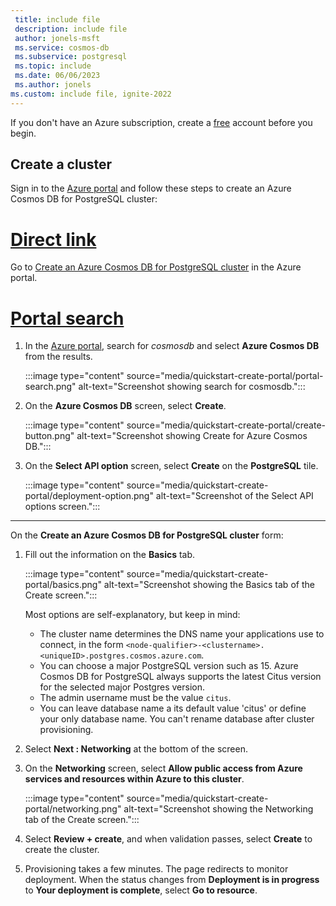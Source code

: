 ```yaml
---
 title: include file
 description: include file
 author: jonels-msft
 ms.service: cosmos-db
 ms.subservice: postgresql
 ms.topic: include
 ms.date: 06/06/2023
 ms.author: jonels
ms.custom: include file, ignite-2022
---
```


If you don't have an Azure subscription, create a [free](https://azure.microsoft.com/free/) account before you begin.

## Create a cluster

Sign in to the [Azure portal](https://portal.azure.com) and follow these steps to create an Azure Cosmos DB for PostgreSQL cluster:

# [Direct link](#tab/direct)

Go to [Create an Azure Cosmos DB for PostgreSQL cluster](https://portal.azure.com/#view/Microsoft_Azure_DocumentDB/CreatePostgreSQL.ReactView) in the Azure portal.

# [Portal search](#tab/portal-search)

1. In the [Azure portal](https://portal.azure.com), search for *cosmosdb* and select **Azure Cosmos DB** from the results.

   :::image type="content" source="media/quickstart-create-portal/portal-search.png" alt-text="Screenshot showing search for cosmosdb.":::

1. On the **Azure Cosmos DB** screen, select **Create**.

   :::image type="content" source="media/quickstart-create-portal/create-button.png" alt-text="Screenshot showing Create for Azure Cosmos DB.":::

1. On the **Select API option** screen, select **Create** on the **PostgreSQL** tile.

   :::image type="content" source="media/quickstart-create-portal/deployment-option.png" alt-text="Screenshot of the Select API options screen.":::

---

On the **Create an Azure Cosmos DB for PostgreSQL cluster** form:

1. Fill out the information on the **Basics** tab.

   :::image type="content" source="media/quickstart-create-portal/basics.png" alt-text="Screenshot showing the Basics tab of the Create screen.":::

   Most options are self-explanatory, but keep in mind:

   * The cluster name determines the DNS name your applications use to connect, in the form `<node-qualifier>-<clustername>.<uniqueID>.postgres.cosmos.azure.com`.
   * You can choose a major PostgreSQL version such as 15. Azure Cosmos DB for PostgreSQL always supports the latest Citus version for the selected major Postgres version.
   * The admin username must be the value `citus`.
   * You can leave database name a its default value 'citus' or define your only database name. You can't rename database after cluster provisioning.

1. Select **Next : Networking** at the bottom of the screen.
1. On the **Networking** screen, select **Allow public access from Azure services and resources within Azure to this cluster**.

   :::image type="content" source="media/quickstart-create-portal/networking.png" alt-text="Screenshot showing the Networking tab of the Create screen.":::

1. Select **Review + create**, and when validation passes, select **Create** to create the cluster.

1. Provisioning takes a few minutes. The page redirects to monitor deployment. When the status changes
   from **Deployment is in progress** to **Your deployment is complete**, select **Go to resource**.
